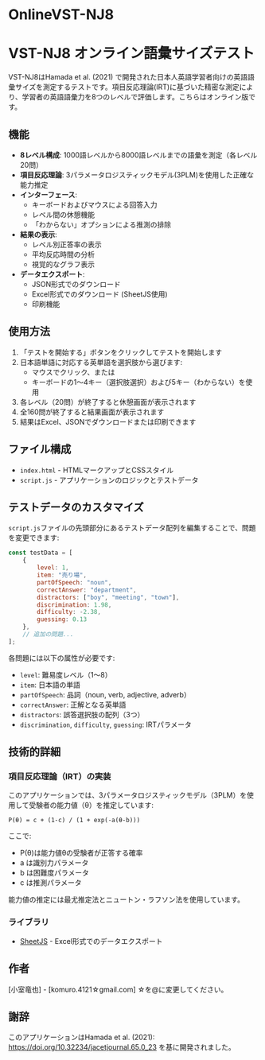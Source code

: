 # OnlineVST-NJ8

# VST-NJ8 オンライン語彙サイズテスト

VST-NJ8はHamada et al. (2021) で開発された日本人英語学習者向けの英語語彙サイズを測定するテストです。項目反応理論(IRT)に基づいた精密な測定により、学習者の英語語彙力を8つのレベルで評価します。こちらはオンライン版です。

## 機能

- **8レベル構成**: 1000語レベルから8000語レベルまでの語彙を測定（各レベル20問）
- **項目反応理論**: 3パラメータロジスティックモデル(3PLM)を使用した正確な能力推定
- **インターフェース**:
  - キーボードおよびマウスによる回答入力
  - レベル間の休憩機能
  - 「わからない」オプションによる推測の排除
- **結果の表示**:
  - レベル別正答率の表示
  - 平均反応時間の分析
  - 視覚的なグラフ表示
- **データエクスポート**:
  - JSON形式でのダウンロード
  - Excel形式でのダウンロード (SheetJS使用)
  - 印刷機能

## 使用方法

1. 「テストを開始する」ボタンをクリックしてテストを開始します
2. 日本語単語に対応する英単語を選択肢から選びます:
   - マウスでクリック、または
   - キーボードの1〜4キー（選択肢選択）および5キー（わからない）を使用
3. 各レベル（20問）が終了すると休憩画面が表示されます
4. 全160問が終了すると結果画面が表示されます
5. 結果はExcel、JSONでダウンロードまたは印刷できます

## ファイル構成

- `index.html` - HTMLマークアップとCSSスタイル
- `script.js` - アプリケーションのロジックとテストデータ

## テストデータのカスタマイズ

`script.js`ファイルの先頭部分にあるテストデータ配列を編集することで、問題を変更できます:

```javascript
const testData = [
    { 
        level: 1, 
        item: "売り場", 
        partOfSpeech: "noun", 
        correctAnswer: "department", 
        distractors: ["boy", "meeting", "town"],
        discrimination: 1.98, 
        difficulty: -2.38, 
        guessing: 0.13 
    },
    // 追加の問題...
];
```

各問題には以下の属性が必要です:
- `level`: 難易度レベル（1〜8）
- `item`: 日本語の単語
- `partOfSpeech`: 品詞（noun, verb, adjective, adverb）
- `correctAnswer`: 正解となる英単語
- `distractors`: 誤答選択肢の配列（3つ）
- `discrimination`, `difficulty`, `guessing`: IRTパラメータ

## 技術的詳細

### 項目反応理論（IRT）の実装

このアプリケーションでは、3パラメータロジスティックモデル（3PLM）を使用して受験者の能力値（θ）を推定しています:

```
P(θ) = c + (1-c) / (1 + exp(-a(θ-b)))
```

ここで:
- P(θ)は能力値θの受験者が正答する確率
- a は識別力パラメータ
- b は困難度パラメータ
- c は推測パラメータ

能力値の推定には最尤推定法とニュートン・ラフソン法を使用しています。

### ライブラリ

- [SheetJS](https://sheetjs.com/) - Excel形式でのデータエクスポート

## 作者

[小室竜也] - [komuro.4121☆gmail.com]
☆を@に変更してください。

## 謝辞

このアプリケーションはHamada et al. (2021): https://doi.org/10.32234/jacetjournal.65.0_23 を基に開発されました。

